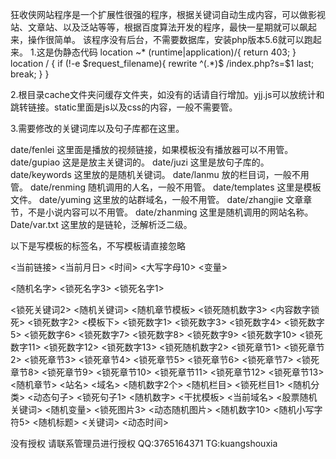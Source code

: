狂收侠网站程序是一个扩展性很强的程序，根据关键词自动生成内容，可以做影视站、文章站、以及泛站等等，根据百度算法开发的程序，最快一星期就可以飙起来，操作很简单。 该程序没有后台，不需要数据库，安装php版本5.6就可以跑起来。
1.这是伪静态代码
location ~* (runtime|application)/{
  return 403;
}
location / {
  if (!-e $request_filename){
    rewrite  ^(.*)$  /index.php?s=$1  last;   break;
  }
}

2.根目录cache文件夹问缓存文件夹，如没有的话请自行增加。yjj.js可以放统计和跳转链接。static里面是js以及css的内容，一般不需要管。








3.需要修改的关键词库以及句子库都在这里。

date/fenlei 这里面是播放的视频链接，如果模板没有播放器可以不用管。
   date/gupiao 这是是放主关键词的。
   date/juzi  这里是放句子库的。
   date/keywords 这里放的是随机关键词。
   date/lanmu 放的栏目词，一般不用管。
   date/renming 随机调用的人名，一般不用管。
   date/templates 这里是模板文件。
  date/yuming 这里放的站群域名，一般不用管。
  date/zhangjie 文章章节，不是小说内容可以不用管。
  date/zhanming 这里是随机调用的网站名称。
  Date/var.txt 这里放的是链轮，泛解析泛二级。


以下是写模板的标签名，不写模板请直接忽略

 <当前链接>
<当前月日>
<时间>
<大写字母10>
<变量>

<随机名字>
<锁死名字3>
<锁死名字1>

<锁死关键词2>
<随机关键词>
<随机章节模板>
<锁死随机数字3>
<内容数字锁死>
<锁死数字2>
<模板下>
<锁死数字1>
<锁死数字3>
<锁死数字4>
<锁死数字5>
<锁死数字6>
<锁死数字7>
<锁死数字8>
<锁死数字9>
<锁死数字10>
<锁死数字11>
<锁死数字12>
<锁死数字13>
<锁死随机数字2>
<锁死章节1>
<锁死章节2>
<锁死章节3>
<锁死章节4>
<锁死章节5>
<锁死章节6>
<锁死章节7>
<锁死章节8>
<锁死章节9>
<锁死章节10>
<锁死章节11>
<锁死章节12>
<锁死章节13>
<随机章节>
<站名>
<域名>
<随机数字2个>
<随机栏目>
<锁死栏目1>
<随机分类>
<动态句子>
<锁死句子1>
<随机数字>
<干扰模板>
<当前域名>
<股票随机关键词>
<随机变量>
<锁死图片3>
<动态随机图片>
<随机数字10>
<随机小写字符5>
<随机标题>
<关键词>
 <动态时间>


没有授权 请联系管理员进行授权 QQ:3765164371 TG:kuangshouxia
